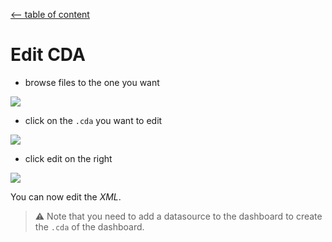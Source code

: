 [<-- table of content](Annexes.md)

# Edit CDA
 
* browse files to the one you want
 
![](https://i.imgur.com/sX41VB5.png)
 
* click on the `.cda` you want to edit
 
![](https://i.imgur.com/3dRcbfr.png)
 
* click edit on the right
 
![](https://i.imgur.com/5hRf3Gg.png)
 
You can now edit the *XML*.
 
> ⚠️ Note that you need to add a datasource to the dashboard to create the `.cda` of the dashboard.
